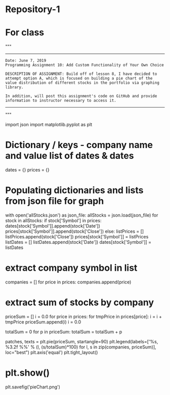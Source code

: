 # Repository-1
# For class


"""
************************************************************************
	
	Date: June 7, 2019
	Programming Assignment 10: Add Custom Functionality of Your Own Choice 

	DESCRIPTION OF ASSIGNMENT: Build off of lesson 8, I have decided to 
	attempt option A, which is focused on building a pie chart of the 
	value distribution of different stocks in the portfolio via graphing
	library.
	
    In addition, will post this assignment's code on GitHub and provide 
    information to instructor necessary to access it.

************************************************************************
"""

import json
import matplotlib.pyplot as plt

# Dictionary / keys - company name and value list of dates & dates
dates = {}
prices = {}  

# Populating dictionaries and lists from json file for graph
with open('allStocks.json') as json_file:
    allStocks = json.load(json_file)
    for stock in allStocks:
        if stock['Symbol'] in prices:
            dates[stock['Symbol']].append(stock['Date'])
            prices[stock['Symbol']].append(stock['Close'])
        else:
            listPrices = []
            listPrices.append(stock['Close'])
            prices[stock['Symbol']] = listPrices
            listDates = []
            listDates.append(stock['Date'])
            dates[stock['Symbol']] = listDates

# extract company symbol in list
companies = []
for price in prices:
    companies.append(price)

# extract sum of stocks by company
priceSum = []
i = 0.0
for price in prices:
    for tmpPrice in prices[price]:
        i = i + tmpPrice
    priceSum.append(i)
    i = 0.0

totalSum = 0
for p in priceSum:
    totalSum = totalSum + p

patches, texts = plt.pie(priceSum, startangle=90)
plt.legend(labels=['%s, %3.2f %%' % (l, (s/totalSum)*100)
                   for l, s in zip(companies, priceSum)], loc="best")
plt.axis('equal')
plt.tight_layout()
# plt.show()
plt.savefig('pieChart.png')



































